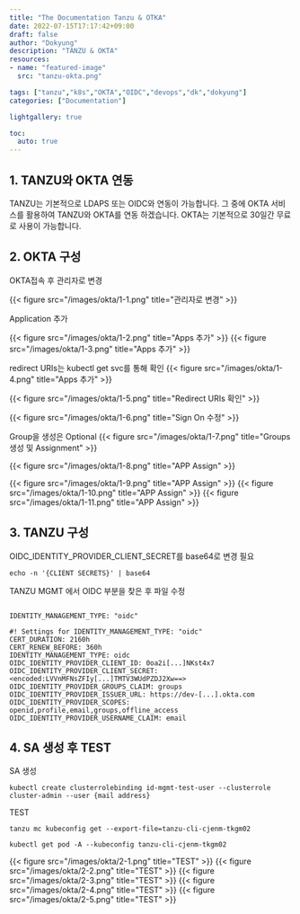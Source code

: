 ```yaml
---
title: "The Documentation Tanzu & OTKA"
date: 2022-07-15T17:17:42+09:00
draft: false
author: "Dokyung"
description: "TANZU & OKTA"
resources:
- name: "featured-image"
  src: "tanzu-okta.png"

tags: ["tanzu","k8s","OKTA","OIDC","devops","dk","dokyung"]
categories: ["Documentation"]

lightgallery: true

toc:
  auto: true
---
```


## 1. TANZU와 OKTA 연동

TANZU는 기본적으로 LDAPS 또는 OIDC와 연동이 가능합니다. 그 중에 OKTA 서비스를 활용하여 TANZU와 OKTA를 연동 하겠습니다.
OKTA는 기본적으로 30일간 무료로 사용이 가능합니다.

## 2. OKTA 구성

OKTA접속 후 관리자로 변경

{{< figure src="/images/okta/1-1.png" title="관리자로 변경" >}}

Application 추가

{{< figure src="/images/okta/1-2.png" title="Apps 추가" >}}
{{< figure src="/images/okta/1-3.png" title="Apps 추가" >}}

redirect URIs는 kubectl get svc를 통해 확인
{{< figure src="/images/okta/1-4.png" title="Apps 추가" >}}

{{< figure src="/images/okta/1-5.png" title="Redirect URIs 확인" >}}

{{< figure src="/images/okta/1-6.png" title="Sign On 수정" >}}

Group을 생성은 Optional
{{< figure src="/images/okta/1-7.png" title="Groups 생성 및 Assignment" >}}

{{< figure src="/images/okta/1-8.png" title="APP Assign" >}}

{{< figure src="/images/okta/1-9.png" title="APP Assign" >}}
{{< figure src="/images/okta/1-10.png" title="APP Assign" >}}
{{< figure src="/images/okta/1-11.png" title="APP Assign" >}}

## 3. TANZU 구성

OIDC_IDENTITY_PROVIDER_CLIENT_SECRET를 base64로 변경 필요

```shell
echo -n '{CLIENT SECRETS}' | base64
```

TANZU MGMT 에서 OIDC 부분을 찾은 후 파일 수정
```shell

IDENTITY_MANAGEMENT_TYPE: "oidc"

#! Settings for IDENTITY_MANAGEMENT_TYPE: "oidc"
CERT_DURATION: 2160h
CERT_RENEW_BEFORE: 360h
IDENTITY_MANAGEMENT_TYPE: oidc
OIDC_IDENTITY_PROVIDER_CLIENT_ID: 0oa2i[...]NKst4x7
OIDC_IDENTITY_PROVIDER_CLIENT_SECRET: <encoded:LVVnMFNsZFIy[...]TMTV3WUdPZDJ2Xw==>
OIDC_IDENTITY_PROVIDER_GROUPS_CLAIM: groups
OIDC_IDENTITY_PROVIDER_ISSUER_URL: https://dev-[...].okta.com
OIDC_IDENTITY_PROVIDER_SCOPES: openid,profile,email,groups,offline_access
OIDC_IDENTITY_PROVIDER_USERNAME_CLAIM: email
```

## 4. SA 생성 후 TEST

SA 생성
```shell
kubectl create clusterrolebinding id-mgmt-test-user --clusterrole cluster-admin --user {mail address}
```

TEST
```shell
tanzu mc kubeconfig get --export-file=tanzu-cli-cjenm-tkgm02

kubectl get pod -A --kubeconfig tanzu-cli-cjenm-tkgm02
```


{{< figure src="/images/okta/2-1.png" title="TEST" >}}
{{< figure src="/images/okta/2-2.png" title="TEST" >}}
{{< figure src="/images/okta/2-3.png" title="TEST" >}}
{{< figure src="/images/okta/2-4.png" title="TEST" >}}
{{< figure src="/images/okta/2-5.png" title="TEST" >}}

